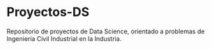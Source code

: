 # Proyectos-DS
Repositorio de proyectos de Data Science, orientado a problemas de Ingeniería Civil Industrial en la Industria.
